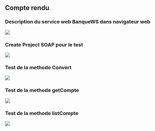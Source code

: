 <h2>Compte rendu</h2>
<h3>Description du service web BanqueWS dans navigateur web</h3>
<img src="/Captures/Capture1.png">

<h3>Create Project SOAP pour le test</h3>
<img src="/Captures/Capture3.png">

<h3>Test de la methode Convert</h3>
<img src="/Captures/Capture4.png">

<h3>Test de la methode getCompte</h3>
<img src="/Captures/Capture5.png">

<h3>Test de la methode listCompte</h3>
<img src="/Captures/Capture6.png">